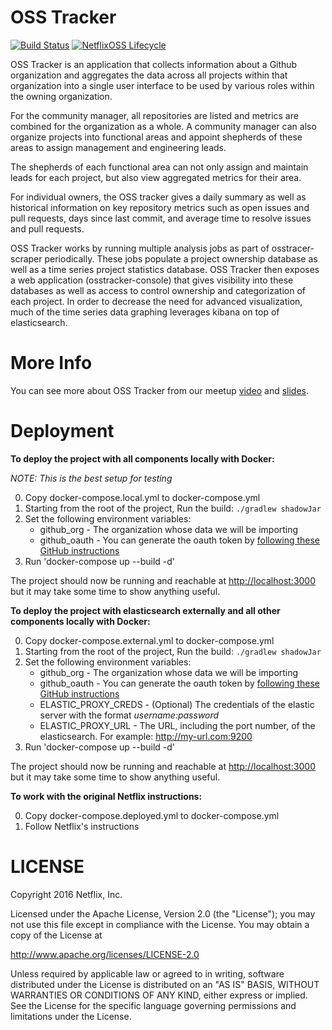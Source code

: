 OSS Tracker
==========

[![Build Status](https://travis-ci.org/Netflix/osstracker.svg?branch=master)](https://travis-ci.org/Netflix/osstracker)
[![NetflixOSS Lifecycle](https://img.shields.io/osslifecycle/Netflix/osstracker.svg)]()

OSS Tracker is an application that collects information about a Github organization and aggregates the data across
all projects within that organization into a single user interface to be used by various roles within the owning
organization.

For the community manager, all repositories are listed and metrics are combined for the organization as a whole.  A
community manager can also organize projects into functional areas and appoint shepherds of these areas to assign
management and engineering leads.

The shepherds of each functional area can not only assign and maintain leads for each project, but also view
aggregated metrics for their area.

For individual owners, the OSS tracker gives a daily summary as well as historical information on key repository
metrics such as open issues and pull requests, days since last commit, and average time to resolve issues and pull
requests.

OSS Tracker works by running multiple analysis jobs as part of osstracer-scraper periodically.  These jobs populate
a project ownership database as well as a time series project statistics database.  OSS Tracker then exposes a web
application (osstracker-console) that gives visibility into these databases as well as access to control ownership
and categorization of each project.  In order to decrease the need for advanced visualization, much of the time series
data graphing leverages kibana on top of elasticsearch.

More Info
=========
You can see more about OSS Tracker from our meetup [video](https://www.youtube.com/watch?v=5s-SS_aXoi0) and [slides](http://www.slideshare.net/aspyker/netflix-open-source-meetup-season-4-episode-1).

Deployment
==========
**To deploy the project with all components locally with Docker:**

*NOTE: This is the best setup for testing*

0. Copy docker-compose.local.yml to docker-compose.yml
1. Starting from the root of the project, Run the build: `./gradlew shadowJar`
2. Set the following environment variables:
    * github_org - The organization whose data we will be importing
    * github_oauth - You can generate the oauth token by [following these GitHub instructions](https://help.github.com/articles/creating-a-personal-access-token-for-the-command-line/)
3. Run 'docker-compose up --build -d'

The project should now be running and reachable at [http://localhost:3000](http://localhost:3000) but it may take some time to show anything useful.

**To deploy the project with elasticsearch externally and all other components locally with Docker:**

0. Copy docker-compose.external.yml to docker-compose.yml
1. Starting from the root of the project, Run the build: `./gradlew shadowJar`
2. Set the following environment variables:
    * github_org - The organization whose data we will be importing
    * github_oauth - You can generate the oauth token by [following these GitHub instructions](https://help.github.com/articles/creating-a-personal-access-token-for-the-command-line/)
    * ELASTIC_PROXY_CREDS - (Optional) The credentials of the elastic server with the format *username:password*
    * ELASTIC_PROXY_URL - The URL, including the port number, of the elasticsearch. For example: http://my-url.com:9200
4. Run 'docker-compose up --build -d'

The project should now be running and reachable at [http://localhost:3000](http://localhost:3000) but it may take some time to show anything useful.

**To work with the original Netflix instructions:**

0. Copy docker-compose.deployed.yml to docker-compose.yml
1. Follow Netflix's instructions

LICENSE
=======

Copyright 2016 Netflix, Inc.

Licensed under the Apache License, Version 2.0 (the "License");
you may not use this file except in compliance with the License.
You may obtain a copy of the License at

<http://www.apache.org/licenses/LICENSE-2.0>

Unless required by applicable law or agreed to in writing, software
distributed under the License is distributed on an "AS IS" BASIS,
WITHOUT WARRANTIES OR CONDITIONS OF ANY KIND, either express or implied.
See the License for the specific language governing permissions and
limitations under the License.

